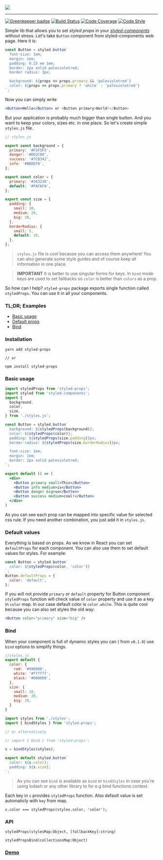 ![](https://raw.githubusercontent.com/RafalFilipek/styled-props/master/logo.png)

---

[![Greenkeeper badge](https://badges.greenkeeper.io/RafalFilipek/styled-props.svg)](https://greenkeeper.io/)
[![Build Status](https://travis-ci.org/RafalFilipek/styled-props.svg?branch=master)](https://travis-ci.org/RafalFilipek/styled-props)
[![Code Coverage](https://img.shields.io/codecov/c/github/RafalFilipek/styled-props/master.svg)](https://codecov.io/gh/RafalFilipek/styled-props)
[![Code Style](https://img.shields.io/badge/codestyle-%C2%AF%5C____(%E3%83%84)____%2F%C2%AF%20%20-brightgreen.svg)](https://prettier.github.io/prettier/)

Simple lib that allows you to set *styled props* in your [*styled-components*](https://styled-components.com) without stress. Let's take `Button` component from styled-components web page. Here it is:

```jsx
const Button = styled.button`
  font-size: 1em;
  margin: 1em;
  padding: 0.25 em 1em;
  border: 2px solid palevioletred;
  border radius: 3px;

  background: ${props => props.primary && 'palevioletred'}
  color: ${props => props.primary ? 'white' : 'palevioletred'}
`;
```

Now you can simply write

```jsx
<Button>Hello</Button> or <Button primary>World!</Button>
```

But your application is probably much bigger than single button. And you want to keep your colors, sizes etc. in one place. So let's create simple `styles.js` file.

```js
// styles.js

export const background = {
  primary: '#F5F5F5',
  danger: '#DD2C00',
  success: '#7CB342',
  info: '#BBDEFB',
};

export const color = {
  primary: '#263238',
  default: '#FAFAFA',
};

export const size = {
  padding: {
    small: 10,
    medium: 20,
    big: 30,
  },
  borderRadius: {
    small: 5,
    default: 10,
  },
};
```

> `styles.js` file is cool because you can access them anywhere! You can also generate some style guides and of course keep all information in one place.

> **IMPORTANT** It is better to use singular forms for keys. In `bind` mode keys are used to set fallbacks so `color` is better than `colors` as a prop.

So how can I help? `styled-props` package exports single function called `styledProps`. You can use it in all your components.

### TL;DR; Examples

 - [Basic usage](http://www.webpackbin.com/N1EKUqgvG)
 - [Default props](http://www.webpackbin.com/41b0R5lPf)
 - [Bind](http://www.webpackbin.com/VJsMMoePf)


### Installation

```
yarn add styled-props

// or

npm install styled-props
```

### Basic usage

```jsx
import styledProps from 'styled-props';
import styled from 'styled-components';
import {
  background,
  color,
  size,
} from './styles.js';

const Button = styled.button`
  background: ${styledProps(background)};
  color: ${styledProps(color)};
  padding: ${styledProps(size.padding)}px;
  border-radius: ${styledProps(size.borderRadius)}px;

  font-size: 1em;
  margin: 1em;
  border: 2px solid palevioletred;
`;

export default () => (
  <div>
    <Button primary small>This</Button>
    <Button info medium>is</Button>
    <Button danger big>so</Button>
    <Button success medium>cool!</Button>
  </div>
)
```

As you can see each prop can be mapped into specific value for selected css rule. If you need another combination, you just add it in `styles.js`.

### Default values

Everything is based on props. As we know in React you can set `defaultProps` for each component. You can also use them to set default values for styles. For example:

```jsx
const Button = styled.button`
  color: ${styledProps(color, 'color')}
`;
Button.defaultProps = {
  color: 'default',
};
```

If you will not provide `primary` or `default` property for Button component `styledProps` function will check value of `color` property and use it as a key in `color` map. In our case default color is `color.white`. This is quite cool because you can also set styles the old way:

```jsx
<Button color="primary" size="big" />
```

### Bind

When your component is full of dynamic styles you can ( from `v0.1.0`) use `bind` options to simplify things.

```js
//styles.js
export default {
  color: {
    red: '#990000',
    white: '#ffffff',
    black: '#000000',
  },
  size: {
    small: 10,
    medium: 20,
    big: 30,
  }
}
```

```jsx
import styles from './styles';
import { bindStyles } from 'styled-props';

// or alternatively

// import { bind } from 'styled-props';

s = bindStyles(styles);

export default styled.button`
  color: ${s.color};
  padding: ${s.size};
`;
```

> As you can see `bind` is available as `bind` or `bindStyles` in case you're using lodash or any other library to for e.g bind functions context.

Each key in `s` provides `styledProps` function. Also default value is set automaticly with `key` from map.

```
s.color === styledProps(styles.color, 'color');
```

### API

```
styledProps(stylesMap:Object, [fallbackKey]:string)

styledPropsBind(collectionsMap:Object)
```

### [Demo](http://www.webpackbin.com/NkSd_zRBM)
